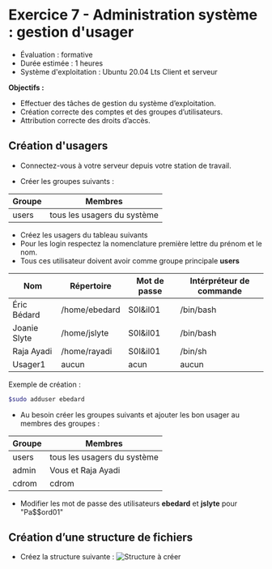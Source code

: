 ﻿# Exercice 7 - Administration système : gestion d'usager

- Évaluation : formative
- Durée estimée : 1 heures
- Système d'exploitation : Ubuntu 20.04 Lts Client et serveur


**Objectifs :**

- Effectuer des tâches de gestion du système d’exploitation.
- Création correcte des comptes et des groupes d’utilisateurs.
- Attribution correcte des droits d’accès.

## Création d'usagers

- Connectez-vous à votre serveur depuis votre station de travail.

- Créer les groupes suivants :

|Groupe | Membres |
|----------     | ----------    |
| users | tous les usagers du système |

- Créez les usagers du tableau suivants 
- Pour les login respectez la nomenclature première lettre du prénom et le nom. 
- Tous ces utilisateur doivent avoir comme groupe principale **users**


|Nom            | Répertoire    | Mot de passe  | Intérpréteur de commande |
|----------     | ----------    | ------------- |------------- |
| Éric Bédard   | /home/ebedard | S0l&il01      |/bin/bash
| Joanie Slyte  | /home/jslyte  | S0l&il01      |/bin/bash
| Raja Ayadi    | /home/rayadi  | S0l&il01      |/bin/sh
| Usager1       | aucun     | acun     | aucun  |

Exemple de création : 
```bash
$sudo adduser ebedard
```
- Au besoin créer les groupes suivants et  ajouter les bon usager au membres des groupes  :

|Groupe | Membres |
|----------     | ----------    |
| users | tous les usagers du système |
| admin | Vous et Raja Ayadi |
| cdrom | cdrom | tous les usagers du système |

- Modifier les mot de passe des utilisateurs **ebedard** et **jslyte** pour "Pa$$ord01"


## Création d’une structure de fichiers

- Créez la structure suivante : 
![Structure à créer](https://github.com/jpduchesneauCegep/420-W44-SF/blob/main/Module04_AdminSysLinux/images/varExercice7.png)

